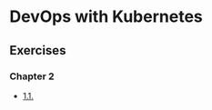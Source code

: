# DevOps with Kubernetes

## Exercises

### Chapter 2

- [1.1.](https://github.com/AnkS4/devops_with_kubernetes/tree/1.1-patch1/log_output)
